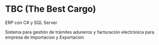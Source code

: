 # TBC (The Best Cargo)

ERP con C# y SQL Server

Sistema para gestión de trámites aduneros y facturación electrónica para empresa de Importacion y Exportacion
